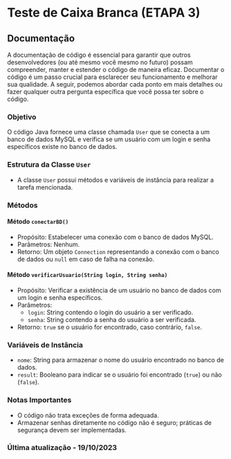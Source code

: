 # Teste de Caixa Branca (ETAPA 3)

## Documentação
A documentação de código é essencial para garantir que outros desenvolvedores (ou até mesmo você mesmo no futuro) possam compreender, manter e estender o código de maneira eficaz. Documentar o código é um passo crucial para esclarecer seu funcionamento e melhorar sua qualidade. A seguir, podemos abordar cada ponto em mais detalhes ou fazer qualquer outra pergunta específica que você possa ter sobre o código.


### Objetivo
O código Java fornece uma classe chamada `User` que se conecta a um banco de dados MySQL e verifica se um usuário com um login e senha específicos existe no banco de dados.

### Estrutura da Classe `User`
- A classe `User` possui métodos e variáveis de instância para realizar a tarefa mencionada.

### Métodos

#### Método `conectarBD()`
- Propósito: Estabelecer uma conexão com o banco de dados MySQL.
- Parâmetros: Nenhum.
- Retorno: Um objeto `Connection` representando a conexão com o banco de dados ou `null` em caso de falha na conexão.

#### Método `verificarUsuario(String login, String senha)`
- Propósito: Verificar a existência de um usuário no banco de dados com um login e senha específicos.
- Parâmetros:
  - `login`: String contendo o login do usuário a ser verificado.
  - `senha`: String contendo a senha do usuário a ser verificada.
- Retorno: `true` se o usuário for encontrado, caso contrário, `false`.

### Variáveis de Instância
- `nome`: String para armazenar o nome do usuário encontrado no banco de dados.
- `result`: Booleano para indicar se o usuário foi encontrado (`true`) ou não (`false`).

### Notas Importantes
- O código não trata exceções de forma adequada.
- Armazenar senhas diretamente no código não é seguro; práticas de segurança devem ser implementadas.

### Última atualização - 19/10/2023